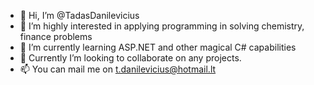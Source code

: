 - 👋 Hi, I’m @TadasDanilevicius
- 👀 I’m highly interested in applying programming in solving chemistry, finance problems
- 🌱 I’m currently learning ASP.NET and other magical C# capabilities
- 💞️ Currently I’m looking to collaborate on any projects. 
- 📫 You can mail me on t.danilevicius@hotmail.lt

<!---
TadasDanilevicius/TadasDanilevicius is a ✨ special ✨ repository because its `README.md` (this file) appears on your GitHub profile.
You can click the Preview link to take a look at your changes.
--->
